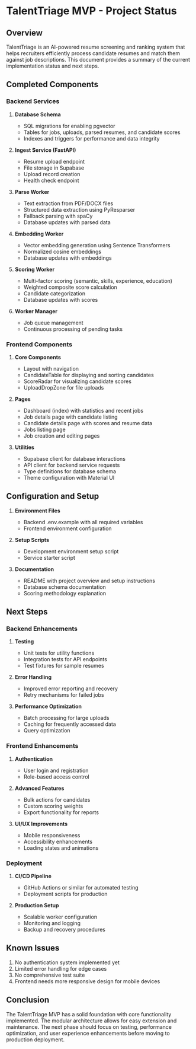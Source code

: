 # TalentTriage MVP - Project Status

## Overview

TalentTriage is an AI-powered resume screening and ranking system that helps recruiters efficiently process candidate resumes and match them against job descriptions. This document provides a summary of the current implementation status and next steps.

## Completed Components

### Backend Services

1. **Database Schema**
   - SQL migrations for enabling pgvector
   - Tables for jobs, uploads, parsed resumes, and candidate scores
   - Indexes and triggers for performance and data integrity

2. **Ingest Service (FastAPI)**
   - Resume upload endpoint
   - File storage in Supabase
   - Upload record creation
   - Health check endpoint

3. **Parse Worker**
   - Text extraction from PDF/DOCX files
   - Structured data extraction using PyResparser
   - Fallback parsing with spaCy
   - Database updates with parsed data

4. **Embedding Worker**
   - Vector embedding generation using Sentence Transformers
   - Normalized cosine embeddings
   - Database updates with embeddings

5. **Scoring Worker**
   - Multi-factor scoring (semantic, skills, experience, education)
   - Weighted composite score calculation
   - Candidate categorization
   - Database updates with scores

6. **Worker Manager**
   - Job queue management
   - Continuous processing of pending tasks

### Frontend Components

1. **Core Components**
   - Layout with navigation
   - CandidateTable for displaying and sorting candidates
   - ScoreRadar for visualizing candidate scores
   - UploadDropZone for file uploads

2. **Pages**
   - Dashboard (index) with statistics and recent jobs
   - Job details page with candidate listing
   - Candidate details page with scores and resume data
   - Jobs listing page
   - Job creation and editing pages

3. **Utilities**
   - Supabase client for database interactions
   - API client for backend service requests
   - Type definitions for database schema
   - Theme configuration with Material UI

## Configuration and Setup

1. **Environment Files**
   - Backend .env.example with all required variables
   - Frontend environment configuration

2. **Setup Scripts**
   - Development environment setup script
   - Service starter script

3. **Documentation**
   - README with project overview and setup instructions
   - Database schema documentation
   - Scoring methodology explanation

## Next Steps

### Backend Enhancements

1. **Testing**
   - Unit tests for utility functions
   - Integration tests for API endpoints
   - Test fixtures for sample resumes

2. **Error Handling**
   - Improved error reporting and recovery
   - Retry mechanisms for failed jobs

3. **Performance Optimization**
   - Batch processing for large uploads
   - Caching for frequently accessed data
   - Query optimization

### Frontend Enhancements

1. **Authentication**
   - User login and registration
   - Role-based access control

2. **Advanced Features**
   - Bulk actions for candidates
   - Custom scoring weights
   - Export functionality for reports

3. **UI/UX Improvements**
   - Mobile responsiveness
   - Accessibility enhancements
   - Loading states and animations

### Deployment

1. **CI/CD Pipeline**
   - GitHub Actions or similar for automated testing
   - Deployment scripts for production

2. **Production Setup**
   - Scalable worker configuration
   - Monitoring and logging
   - Backup and recovery procedures

## Known Issues

1. No authentication system implemented yet
2. Limited error handling for edge cases
3. No comprehensive test suite
4. Frontend needs more responsive design for mobile devices

## Conclusion

The TalentTriage MVP has a solid foundation with core functionality implemented. The modular architecture allows for easy extension and maintenance. The next phase should focus on testing, performance optimization, and user experience enhancements before moving to production deployment.
